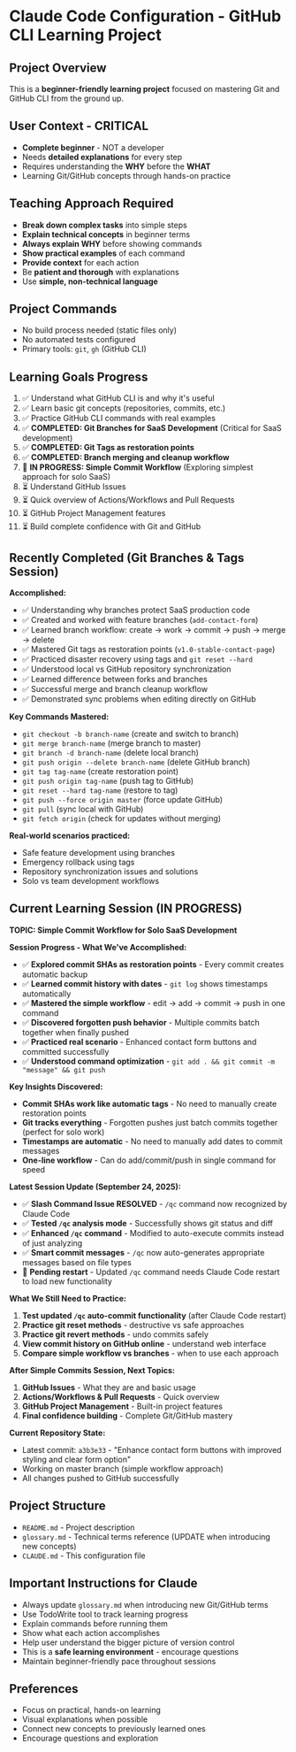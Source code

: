 # Claude Code Configuration - GitHub CLI Learning Project

## Project Overview
This is a **beginner-friendly learning project** focused on mastering Git and GitHub CLI from the ground up.

## User Context - CRITICAL
- **Complete beginner** - NOT a developer
- Needs **detailed explanations** for every step
- Requires understanding the **WHY** before the **WHAT**
- Learning Git/GitHub concepts through hands-on practice

## Teaching Approach Required
- **Break down complex tasks** into simple steps
- **Explain technical concepts** in beginner terms
- **Always explain WHY** before showing commands
- **Show practical examples** of each command
- **Provide context** for each action
- Be **patient and thorough** with explanations
- Use **simple, non-technical language**

## Project Commands
- No build process needed (static files only)
- No automated tests configured
- Primary tools: `git`, `gh` (GitHub CLI)

## Learning Goals Progress
1. ✅ Understand what GitHub CLI is and why it's useful
2. ✅ Learn basic git concepts (repositories, commits, etc.)
3. ✅ Practice GitHub CLI commands with real examples
4. ✅ **COMPLETED: Git Branches for SaaS Development** (Critical for SaaS development)
5. ✅ **COMPLETED: Git Tags as restoration points**
6. ✅ **COMPLETED: Branch merging and cleanup workflow**
7. 🔄 **IN PROGRESS: Simple Commit Workflow** (Exploring simplest approach for solo SaaS)
8. ⏳ Understand GitHub Issues
9. ⏳ Quick overview of Actions/Workflows and Pull Requests
10. ⏳ GitHub Project Management features
11. ⏳ Build complete confidence with Git and GitHub

## Recently Completed (Git Branches & Tags Session)
**Accomplished:**
- ✅ Understanding why branches protect SaaS production code
- ✅ Created and worked with feature branches (`add-contact-form`)
- ✅ Learned branch workflow: create → work → commit → push → merge → delete
- ✅ Mastered Git tags as restoration points (`v1.0-stable-contact-page`)
- ✅ Practiced disaster recovery using tags and `git reset --hard`
- ✅ Understood local vs GitHub repository synchronization
- ✅ Learned difference between forks and branches
- ✅ Successful merge and branch cleanup workflow
- ✅ Demonstrated sync problems when editing directly on GitHub

**Key Commands Mastered:**
- `git checkout -b branch-name` (create and switch to branch)
- `git merge branch-name` (merge branch to master)
- `git branch -d branch-name` (delete local branch)
- `git push origin --delete branch-name` (delete GitHub branch)
- `git tag tag-name` (create restoration point)
- `git push origin tag-name` (push tag to GitHub)
- `git reset --hard tag-name` (restore to tag)
- `git push --force origin master` (force update GitHub)
- `git pull` (sync local with GitHub)
- `git fetch origin` (check for updates without merging)

**Real-world scenarios practiced:**
- Safe feature development using branches
- Emergency rollback using tags
- Repository synchronization issues and solutions
- Solo vs team development workflows

## Current Learning Session (IN PROGRESS)
**TOPIC: Simple Commit Workflow for Solo SaaS Development**

**Session Progress - What We've Accomplished:**
- ✅ **Explored commit SHAs as restoration points** - Every commit creates automatic backup
- ✅ **Learned commit history with dates** - `git log` shows timestamps automatically
- ✅ **Mastered the simple workflow** - edit → add → commit → push in one command
- ✅ **Discovered forgotten push behavior** - Multiple commits batch together when finally pushed
- ✅ **Practiced real scenario** - Enhanced contact form buttons and committed successfully
- ✅ **Understood command optimization** - `git add . && git commit -m "message" && git push`

**Key Insights Discovered:**
- **Commit SHAs work like automatic tags** - No need to manually create restoration points
- **Git tracks everything** - Forgotten pushes just batch commits together (perfect for solo work)
- **Timestamps are automatic** - No need to manually add dates to commit messages
- **One-line workflow** - Can do add/commit/push in single command for speed

**Latest Session Update (September 24, 2025):**
- ✅ **Slash Command Issue RESOLVED** - `/qc` command now recognized by Claude Code
- ✅ **Tested `/qc` analysis mode** - Successfully shows git status and diff
- ✅ **Enhanced `/qc` command** - Modified to auto-execute commits instead of just analyzing
- ✅ **Smart commit messages** - `/qc` now auto-generates appropriate messages based on file types
- 🔧 **Pending restart** - Updated `/qc` command needs Claude Code restart to load new functionality

**What We Still Need to Practice:**
1. **Test updated `/qc` auto-commit functionality** (after Claude Code restart)
2. **Practice git reset methods** - destructive vs safe approaches
3. **Practice git revert methods** - undo commits safely
4. **View commit history on GitHub online** - understand web interface
5. **Compare simple workflow vs branches** - when to use each approach

**After Simple Commits Session, Next Topics:**
1. **GitHub Issues** - What they are and basic usage
2. **Actions/Workflows & Pull Requests** - Quick overview
3. **GitHub Project Management** - Built-in project features
4. **Final confidence building** - Complete Git/GitHub mastery

**Current Repository State:**
- Latest commit: `a3b3e33` - "Enhance contact form buttons with improved styling and clear form option"
- Working on master branch (simple workflow approach)
- All changes pushed to GitHub successfully

## Project Structure
- `README.md` - Project description
- `glossary.md` - Technical terms reference (UPDATE when introducing new concepts)
- `CLAUDE.md` - This configuration file

## Important Instructions for Claude
- Always update `glossary.md` when introducing new Git/GitHub terms
- Use TodoWrite tool to track learning progress
- Explain commands before running them
- Show what each action accomplishes
- Help user understand the bigger picture of version control
- This is a **safe learning environment** - encourage questions
- Maintain beginner-friendly pace throughout sessions

## Preferences
- Focus on practical, hands-on learning
- Visual explanations when possible
- Connect new concepts to previously learned ones
- Encourage questions and exploration